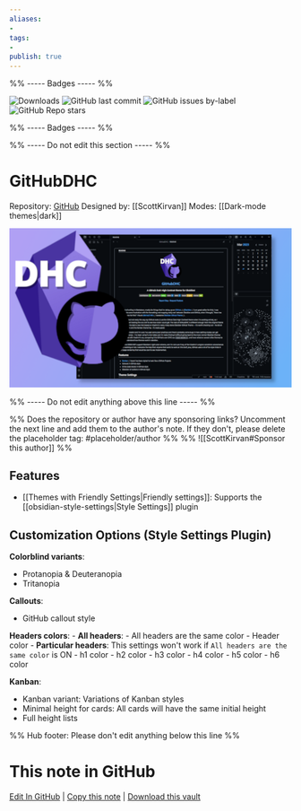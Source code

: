 ```yaml
---
aliases:
- 
tags: 
- 
publish: true
---
```


%% ----- Badges ----- %%

![Downloads](https://img.shields.io/badge/downloads-4534-573E7A?style=for-the-badge&logo=)
![GitHub last commit](https://img.shields.io/github/last-commit/ScottKirvan/GitHubDHC?color=573E7A&label=last%20update&logo=github&style=for-the-badge)
![GitHub issues by-label](https://img.shields.io/github/issues/ScottKirvan/GitHubDHC/help%20wanted?color=573E7A&logo=github&style=for-the-badge) 
![GitHub Repo stars](https://img.shields.io/github/stars/ScottKirvan/GitHubDHC?color=573E7A&logo=github&style=for-the-badge)

%% ----- Badges ----- %%

%% ----- Do not edit this section ----- %%

# GitHubDHC

Repository: [GitHub](https://github.com/ScottKirvan/GitHubDHC)
Designed by: [[ScottKirvan]]
Modes: [[Dark-mode themes|dark]]



![screenshot](https://github.com/ScottKirvan/GitHubDHC/raw/HEAD/imgs/thumbnail.png)

%% ----- Do not edit anything above this line ----- %% 

%% Does the repository or author have any sponsoring links? Uncomment the next line and add them to the author's note. If they don't, please delete the placeholder tag: #placeholder/author %%
%% ![[ScottKirvan#Sponsor this author]] %%


## Features

- [[Themes with Friendly Settings|Friendly settings]]: Supports the [[obsidian-style-settings|Style Settings]] plugin

## Customization Options (Style Settings Plugin) 

**Colorblind variants**: 
- Protanopia & Deuteranopia
- Tritanopia

**Callouts**: 
- GitHub callout style

**Headers colors**: 
    - **All headers**: 
        - All headers are the same color
        - Header color
    - **Particular headers**: This settings won't work if `All headers are the same color` is ON
        - h1 color
        - h2 color
        - h3 color
        - h4 color
        - h5 color
        - h6 color

**Kanban**: 
- Kanban variant: Variations of Kanban styles
- Minimal height for cards: All cards will have the same initial height
- Full height lists


%% Hub footer: Please don't edit anything below this line %%

# This note in GitHub

<span class="git-footer">[Edit In GitHub](https://github.dev/obsidian-community/obsidian-hub/blob/main/02%20-%20Community%20Expansions/02.05%20All%20Community%20Expansions/Themes/GitHubDHC.md "git-hub-edit-note") | [Copy this note](https://raw.githubusercontent.com/obsidian-community/obsidian-hub/main/02%20-%20Community%20Expansions/02.05%20All%20Community%20Expansions/Themes/GitHubDHC.md "git-hub-copy-note") | [Download this vault](https://github.com/obsidian-community/obsidian-hub/archive/refs/heads/main.zip "git-hub-download-vault") </span>
